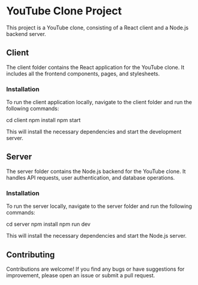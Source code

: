 # YouTube Clone Project

This project is a YouTube clone, consisting of a React client and a Node.js backend server.

## Client

The client folder contains the React application for the YouTube clone. It includes all the frontend components, pages, and stylesheets.

### Installation

To run the client application locally, navigate to the client folder and run the following commands:

cd client
npm install
npm start


This will install the necessary dependencies and start the development server.

## Server

The server folder contains the Node.js backend for the YouTube clone. It handles API requests, user authentication, and database operations.

### Installation

To run the server locally, navigate to the server folder and run the following commands:

cd server
npm install
npm run dev


This will install the necessary dependencies and start the Node.js server.

## Contributing

Contributions are welcome! If you find any bugs or have suggestions for improvement, please open an issue or submit a pull request.


